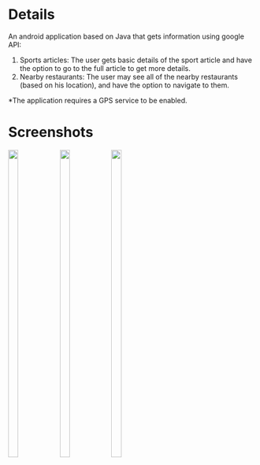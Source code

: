 # Details
An android application based on Java that gets information using google API:
1. Sports articles: The user gets basic details of the sport article and have the option to go to the full article to get more details.
2. Nearby restaurants: The user may see all of the nearby restaurants (based on his location), and have the option to navigate to them.

*The application requires a GPS service to be enabled.

# Screenshots
<img src="https://user-images.githubusercontent.com/54579415/82441275-60f2e080-9aa6-11ea-8a43-c9f54b267ad5.jpg" width="20%" height="40%">   <img src="https://user-images.githubusercontent.com/54579415/82441280-62240d80-9aa6-11ea-8a5a-fb6317ecb921.jpg" width="20%" height="40%">   <img src="https://user-images.githubusercontent.com/54579415/82441281-63553a80-9aa6-11ea-961b-bc08c438f668.jpg" width="20%" height="40%" display:block>

